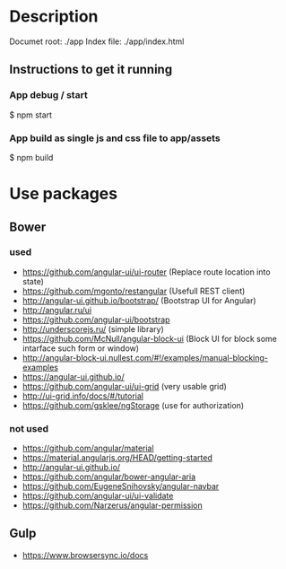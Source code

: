 # Description

Documet root: ./app
Index file: ./app/index.html

## Instructions to get it running

### App debug / start

$ npm start

### App build as single js and css file to app/assets

$ npm build

# Use packages

## Bower

### used

* https://github.com/angular-ui/ui-router (Replace route location into state)
* https://github.com/mgonto/restangular (Usefull REST client)
* http://angular-ui.github.io/bootstrap/ (Bootstrap UI for Angular)
 * http://angular.ru/ui
 * https://github.com/angular-ui/bootstrap
* http://underscorejs.ru/ (simple library)
* https://github.com/McNull/angular-block-ui (Block UI for block some intarface such form or window)
 * http://angular-block-ui.nullest.com/#!/examples/manual-blocking-examples
 * https://angular-ui.github.io/
* https://github.com/angular-ui/ui-grid (very usable grid)
 * http://ui-grid.info/docs/#/tutorial
* https://github.com/gsklee/ngStorage (use for authorization)

### not used

* https://github.com/angular/material
 * https://material.angularjs.org/HEAD/getting-started
* http://angular-ui.github.io/
* https://github.com/angular/bower-angular-aria
* https://github.com/EugeneSnihovsky/angular-navbar
* https://github.com/angular-ui/ui-validate
* https://github.com/Narzerus/angular-permission
## Gulp

* https://www.browsersync.io/docs